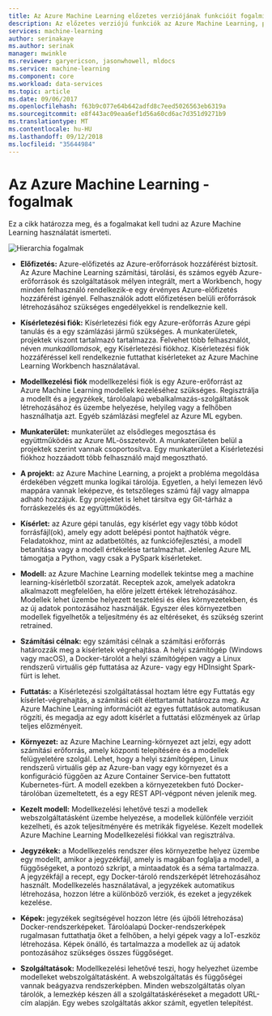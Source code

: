 ```yaml
---
title: Az Azure Machine Learning előzetes verziójának funkcióit fogalmi áttekintése |} A Microsoft Docs
description: Az előzetes verziójú funkciók az Azure Machine Learning, például az előfizetések, fiókok, munkaterületek, projektek fogalmi áttekintése.
services: machine-learning
author: serinakaye
ms.author: serinak
manager: mwinkle
ms.reviewer: garyericson, jasonwhowell, mldocs
ms.service: machine-learning
ms.component: core
ms.workload: data-services
ms.topic: article
ms.date: 09/06/2017
ms.openlocfilehash: f63b9c077e64b642adfd8c7eed5026563eb6319a
ms.sourcegitcommit: e8f443ac09eaa6ef1d56a60cd6ac7d351d9271b9
ms.translationtype: MT
ms.contentlocale: hu-HU
ms.lasthandoff: 09/12/2018
ms.locfileid: "35644984"
---
```

# <a name="azure-machine-learning---concepts"></a>Az Azure Machine Learning - fogalmak

Ez a cikk határozza meg, és a fogalmakat kell tudni az Azure Machine Learning használatát ismerteti. 

![Hierarchia fogalmak](media/overview-general-concepts/hierarchy.png)

- **Előfizetés:** Azure-előfizetés az Azure-erőforrások hozzáférést biztosít. Az Azure Machine Learning számítási, tárolási, és számos egyéb Azure-erőforrások és szolgáltatások mélyen integrált, mert a Workbench, hogy minden felhasználó rendelkezik-e egy érvényes Azure-előfizetés hozzáférést igényel. Felhasználók adott előfizetésen belüli erőforrások létrehozásához szükséges engedélyekkel is rendelkeznie kell.


- **Kísérletezési fiók:** Kísérletezési fiók egy Azure-erőforrás Azure gépi tanulás és a egy számlázási jármű szükséges. A munkaterületek, projektek viszont tartalmazó tartalmazza. Felvehet több felhasználót, néven _munkaállomások_, egy Kísérletezési fiókhoz. Kísérletezési fiók hozzáféréssel kell rendelkeznie futtathat kísérleteket az Azure Machine Learning Workbench használatával. 


- **Modellkezelési fiók** modellkezelési fiók is egy Azure-erőforrást az Azure Machine Learning modellek kezeléséhez szükséges. Regisztrálja a modellt és a jegyzékek, tárolóalapú webalkalmazás-szolgáltatások létrehozásához és üzembe helyezése, helyileg vagy a felhőben használhatja azt. Egyéb számlázási megfelel az Azure ML egyben.


- **Munkaterület:** munkaterület az elsődleges megosztása és együttműködés az Azure ML-összetevőt. A munkaterületen belül a projektek szerint vannak csoportosítva. Egy munkaterület a Kísérletezési fiókhoz hozzáadott több felhasználó majd megosztható.


- **A projekt:** az Azure Machine Learning, a projekt a probléma megoldása érdekében végzett munka logikai tárolója. Egyetlen, a helyi lemezen lévő mappára vannak leképezve, és tetszőleges számú fájl vagy almappa adható hozzájuk. Egy projektet is lehet társítva egy Git-tárház a forráskezelés és az együttműködés.  

- **Kísérlet:** az Azure gépi tanulás, egy kísérlet egy vagy több kódot forrásfájl(ok), amely egy adott belépési pontot hajthatók végre. Feladatokhoz, mint az adatbetöltés, az funkciófejlesztési, a modell betanítása vagy a modell értékelése tartalmazhat. Jelenleg Azure ML támogatja a Python, vagy csak a PySpark kísérleteket.


- **Modell:** az Azure Machine Learning modellek tekintse meg a machine learning-kísérletből szorzatát. Receptek azok, amelyek adatokra alkalmazott megfelelően, ha előre jelzett értékek létrehozásához. Modellek lehet üzembe helyezett tesztelési és éles környezetekben, és az új adatok pontozásához használják. Egyszer éles környezetben modellek figyelhetők a teljesítmény és az eltéréseket, és szükség szerint retrained. 

- **Számítási célnak:** egy számítási célnak a számítási erőforrás határozzák meg a kísérletek végrehajtása. A helyi számítógép (Windows vagy macOS), a Docker-tárolót a helyi számítógépen vagy a Linux rendszerű virtuális gép futtatása az Azure- vagy egy HDInsight Spark-fürt is lehet.


- **Futtatás:** a Kísérletezési szolgáltatással hoztam létre egy Futtatás egy kísérlet-végrehajtás, a számítási célt élettartamát határozza meg. Az Azure Machine Learning információt az egyes futtatások automatikusan rögzíti, és megadja az egy adott kísérlet a futtatási előzmények az űrlap teljes előzményeit.

- **Környezet:** az Azure Machine Learning-környezet azt jelzi, egy adott számítási erőforrás, amely központi telepítésére és a modellek felügyeletére szolgál. Lehet, hogy a helyi számítógépen, Linux rendszerű virtuális gép az Azure-ban vagy egy környezet és a konfiguráció függően az Azure Container Service-ben futtatott Kubernetes-fürt. A modell ezekben a környezetekben futó Docker-tárolóban üzemeltetett, és a egy REST API-végpont néven jelenik meg.


- **Kezelt modell:** Modellkezelési lehetővé teszi a modellek webszolgáltatásként üzembe helyezése, a modellek különféle verzióit kezelheti, és azok teljesítményére és metrikák figyelése. Kezelt modellek Azure Machine Learning Modellkezelési fiókkal van regisztrálva.

- **Jegyzékek:** a Modellkezelés rendszer éles környezetbe helyez üzembe egy modellt, amikor a jegyzékfájl, amely is magában foglalja a modell, a függőségeket, a pontozó szkript, a mintaadatok és a séma tartalmazza. A jegyzékfájl a recept, egy Docker-tároló rendszerképét létrehozásához használt. Modellkezelés használatával, a jegyzékek automatikus létrehozása, hozzon létre a különböző verziók, és ezeket a jegyzékek kezelése. 


- **Képek:** jegyzékek segítségével hozzon létre (és újbóli létrehozása) Docker-rendszerképeket. Tárolóalapú Docker-rendszerképek rugalmasan futtathatja őket a felhőben, a helyi gépek vagy a IoT-eszköz létrehozása. Képek önálló, és tartalmazza a modellek az új adatok pontozásához szükséges összes függőséget. 

- **Szolgáltatások:** Modellkezelési lehetővé teszi, hogy helyezhet üzembe modelleket webszolgáltatásként. A webszolgáltatás és függőségei vannak beágyazva rendszerképben. Minden webszolgáltatás olyan tárolók, a lemezkép készen áll a szolgáltatáskéréseket a megadott URL-cím alapján. Egy webes szolgáltatás akkor számít, egyetlen telepítést.
